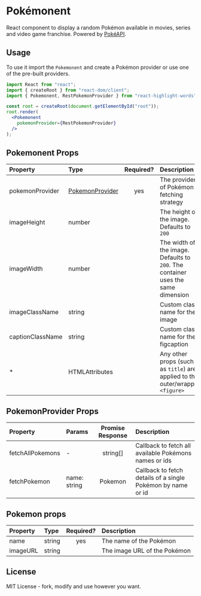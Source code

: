 # Pokémonent

React component to display a random Pokémon available in movies, series and video game franchise. Powered by [PokéAPI](https://pokeapi.co/).

## Usage

To use it import the `Pokemonent` and create a Pokémon provider or use one of the pre-built providers.

```jsx
import React from "react";
import { createRoot } from "react-dom/client";
import { Pokemonent, RestPokemonProvider } from "react-highlight-words";

const root = createRoot(document.getElementById("root"));
root.render(
  <Pokemonent
    pokemonProvider={RestPokemonProvider}
  />
);
```
## Pokemonent Props

| Property | Type | Required? | Description |
|:---|:---|:---:|:---|
| pokemonProvider | [PokemonProvider](https://github.com/kovacstomi/pokemonent#pokemonprovider-props) | yes | The provider of Pokémon fetching strategy |
| imageHeight | number | | The height of the image. Defaults to `200` |
| imageWidth | number | | The width of the image. Defaults to `200`. The container uses the same dimension |
| imageClassName | string | | Custom class name for the image |
| captionClassName | string | | Custom class name for the figcaption |
| * | HTMLAttributes | | Any other props (such as `title`) are applied to the outer/wrapper `<figure>` |

## PokemonProvider Props

| Property | Params | Promise Response | Description |
|:---|:---|:---:|:---|
| fetchAllPokemons | - | string[] | Callback to fetch all available Pokémons names or ids |
| fetchPokemon | name: string | Pokemon | Callback to fetch details of a single Pokémon by name or id |

## Pokemon props

| Property | Type | Required? | Description |
|:---|:---|:---:|:---|
| name | string | yes | The name of the Pokémon |
| imageURL | string | | The image URL of the Pokémon |

## License

MIT License - fork, modify and use however you want.
